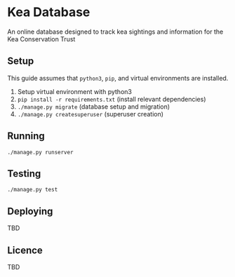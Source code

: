 # Kea Database
An online database designed to track kea sightings and information for the Kea Conservation Trust


## Setup
This guide assumes that `python3`, `pip`, and virtual environments are installed.
1. Setup virtual environment with python3
2. `pip install -r requirements.txt` (install relevant dependencies)
3. `./manage.py migrate` (database setup and migration)
4. `./manage.py createsuperuser` (superuser creation)


## Running
`./manage.py runserver`


## Testing
`./manage.py test`


## Deploying
TBD


## Licence
TBD
